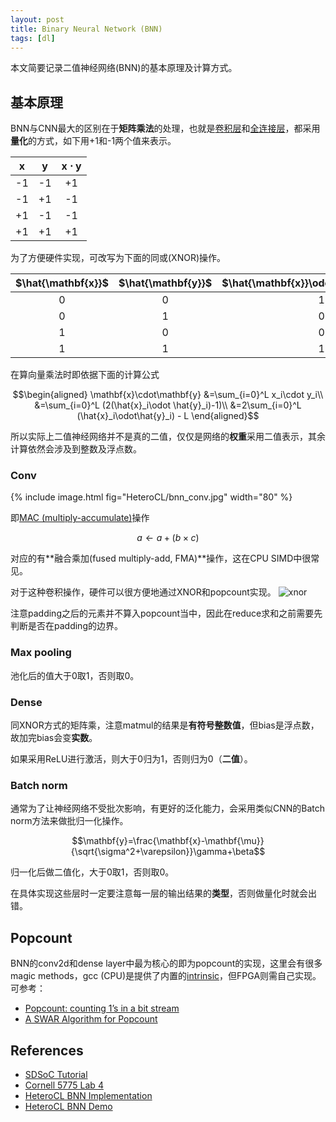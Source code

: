 ```yaml
---
layout: post
title: Binary Neural Network (BNN)
tags: [dl]
---
```


本文简要记录二值神经网络(BNN)的基本原理及计算方式。

<!--more-->

## 基本原理
BNN与CNN最大的区别在于**矩阵乘法**的处理，也就是<u>卷积层</u>和<u>全连接层</u>，都采用**量化**的方式，如下用+1和-1两个值来表示。

| $\mathbf{x}$ | $\mathbf{y}$ | $\mathbf{x}\cdot\mathbf{y}$ |
| :--: | :--: | :--: |
| -1 | -1 | +1 |
| -1 | +1 | -1 |
| +1 | -1 | -1 |
| +1 | +1 | +1 |

为了方便硬件实现，可改写为下面的同或(XNOR)操作。

| $\hat{\mathbf{x}}$ | $\hat{\mathbf{y}}$ | $\hat{\mathbf{x}}\odot\hat{\mathbf{y}}$ |
| :--: | :--: | :--: |
| 0 | 0 | 1 |
| 0 | 1 | 0 |
| 1 | 0 | 0 |
| 1 | 1 | 1 |

在算向量乘法时即依据下面的计算公式

$$\begin{aligned}
\mathbf{x}\cdot\mathbf{y}
&=\sum_{i=0}^L x_i\cdot y_i\\
&=\sum_{i=0}^L (2(\hat{x}_i\odot \hat{y}_i)-1)\\
&=2\sum_{i=0}^L (\hat{x}_i\odot\hat{y}_i) - L
\end{aligned}$$

所以实际上二值神经网络并不是真的二值，仅仅是网络的**权重**采用二值表示，其余计算依然会涉及到整数及浮点数。

### Conv
{% include image.html fig="HeteroCL/bnn_conv.jpg" width="80" %}

即[MAC (multiply-accumulate)](https://en.wikipedia.org/wiki/Multiply%E2%80%93accumulate_operation)操作

$$a\leftarrow a+(b\times c)$$

对应的有**融合乘加(fused multiply-add, FMA)**操作，这在CPU SIMD中很常见。

对于这种卷积操作，硬件可以很方便地通过XNOR和popcount实现。
![xnor](https://software.intel.com/sites/default/files/managed/c0/e0/webops10048-fig3-bit-packing.png)

注意padding之后的元素并不算入popcount当中，因此在reduce求和之前需要先判断是否在padding的边界。

### Max pooling
池化后的值大于0取1，否则取0。

### Dense
同XNOR方式的矩阵乘，注意matmul的结果是**有符号整数值**，但bias是浮点数，故加完bias会变**实数**。

如果采用ReLU进行激活，则大于0归为1，否则归为0（**二值**）。

### Batch norm
通常为了让神经网络不受批次影响，有更好的泛化能力，会采用类似CNN的Batch norm方法来做批归一化操作。

$$\mathbf{y}=\frac{\mathbf{x}-\mathbf{\mu}}{\sqrt{\sigma^2+\varepsilon}}\gamma+\beta$$

归一化后做二值化，大于0取1，否则取0。

在具体实现这些层时一定要注意每一层的输出结果的**类型**，否则做量化时就会出错。

## Popcount
BNN的conv2d和dense layer中最为核心的即为popcount的实现，这里会有很多magic methods，gcc (CPU)是提供了内置的[intrinsic](https://docs.tvm.ai/tutorials/language/intrin_math.html)，但FPGA则需自己实现。可参考：
* [Popcount: counting 1’s in a bit stream](https://www.johndcook.com/blog/2020/02/21/popcount/)
* [A SWAR Algorithm for Popcount](https://www.playingwithpointers.com/blog/swar.html)

## References
* [SDSoC Tutorial](https://github.com/seanlatias/sdsoc-tutorial/tree/master/bnn)
* [Cornell 5775 Lab 4](https://www.csl.cornell.edu/courses/ece5775/pdf/lab4.pdf)
* [HeteroCL BNN Implementation](https://github.com/chhzh123/heterocl/blob/mydev-v0.3/hlib/python/hlib/op/bnn.py)
* [HeteroCL BNN Demo](https://github.com/chhzh123/heterocl-demo/blob/master/bnn/lab5775/bnn_main.py)